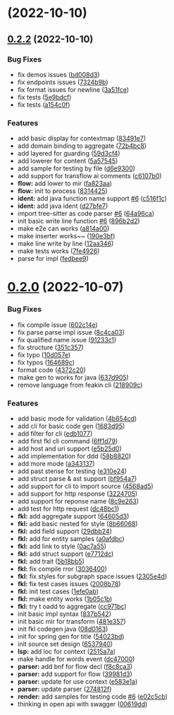# [](https://github.com/feakin/fklang/compare/v0.2.2...v) (2022-10-10)



## [0.2.2](https://github.com/feakin/fklang/compare/v0.2.0...v0.2.2) (2022-10-10)


### Bug Fixes

* fix demos issues ([bd008d3](https://github.com/feakin/fklang/commit/bd008d34be0a47637df1c4686c00fbff08e5efe8))
* fix endpoints issues ([7324b9b](https://github.com/feakin/fklang/commit/7324b9b401c64a1b711b9d8dcef568476d4b4a49))
* fix format issues for newline ([3a51fce](https://github.com/feakin/fklang/commit/3a51fce5605d6f213ea4d15be294237adc29c29b))
* fix tests ([5e9bdcf](https://github.com/feakin/fklang/commit/5e9bdcf6c0cc39e1361aea4705ecc2d753f3438d))
* fix tests ([a154c0f](https://github.com/feakin/fklang/commit/a154c0f06e9a37cb932bc6e18194dc337576bc0c))


### Features

* add basic display for contextmap ([83491e7](https://github.com/feakin/fklang/commit/83491e71464d8be4917862b874c0ce0cff54c3a9))
* add domain binding to aggregate ([72b4bc8](https://github.com/feakin/fklang/commit/72b4bc842eb755a75374f52bd1de38c27b0e93b0))
* add layered for guarding ([59d3cf4](https://github.com/feakin/fklang/commit/59d3cf4f807f9d6a3cfa017bf8658dbd3b5fe223))
* add lowerer for content ([5a57545](https://github.com/feakin/fklang/commit/5a575456bf751762b92f4bad0829410985b3cf64))
* add sample for testing by file ([d6e9300](https://github.com/feakin/fklang/commit/d6e9300bd2736f925d4d025499c389165ecb1acc))
* add support for transflow ai comments ([c6107b0](https://github.com/feakin/fklang/commit/c6107b062848491f381b1293103076c986677fdf))
* **flow:** add lower to mir ([fa823aa](https://github.com/feakin/fklang/commit/fa823aa539ceb8e1395e3a3411e714b180c29079))
* **flow:** init to process ([8314425](https://github.com/feakin/fklang/commit/83144258bf3235764c3f2df87d28d418f55bf25d))
* **ident:** add java function name support [#6](https://github.com/feakin/fklang/issues/6) ([c516f1c](https://github.com/feakin/fklang/commit/c516f1c57a5be7b1afcc38d5dfa9297a14761173))
* **ident:** add java ident ([d27bfe7](https://github.com/feakin/fklang/commit/d27bfe71d92258b316b4894663cc6fe3a6ce3b2b))
* import tree-sitter as code parser [#6](https://github.com/feakin/fklang/issues/6) ([64a96ca](https://github.com/feakin/fklang/commit/64a96caca8ef59aff0944495310cf20f9dc34a4a))
* init basic write line function [#6](https://github.com/feakin/fklang/issues/6) ([896b2d2](https://github.com/feakin/fklang/commit/896b2d20c74435829d1c74d2b26224f125d0c601))
* make e2e can works ([a814a00](https://github.com/feakin/fklang/commit/a814a00f4c606383e78ca94b7a9f0503f639e71d))
* make inserter works~~ ([190e3bf](https://github.com/feakin/fklang/commit/190e3bf4c8c4003b548eca453428a761d7ddf355))
* make line write by line ([12aa346](https://github.com/feakin/fklang/commit/12aa346a831b92dcf83be6075e5e01135cf1bfa7))
* make tests works ([7fe4926](https://github.com/feakin/fklang/commit/7fe49268461f79d3dcd2d302e7498df19d91f8fe))
* parse for impl ([fedbee9](https://github.com/feakin/fklang/commit/fedbee9b8d028634a11ad5b719a1459224ac109b))



# [0.2.0](https://github.com/feakin/fklang/compare/e7712dceff1d88cb8a55a9cd6ea57b21acbc23c8...v0.2.0) (2022-10-07)


### Bug Fixes

* fix compile issue ([602c14e](https://github.com/feakin/fklang/commit/602c14e2a3c486936bb8663930053f20a9dda114))
* fix parse parse impl issue ([8c4ca03](https://github.com/feakin/fklang/commit/8c4ca03c7a5e13cc03a451f6b9f3fb21abec3f91))
* fix qualified name issue ([91233c1](https://github.com/feakin/fklang/commit/91233c10128d5bb02a93b7f0348be3b0c7fa3ec5))
* fix structure ([351c357](https://github.com/feakin/fklang/commit/351c3571216132d8fb3cd2ef371679c79c85ac17))
* fix typo ([10d057e](https://github.com/feakin/fklang/commit/10d057e83fc377c3e2c7e39f5545612da087228d))
* fix typos ([164689c](https://github.com/feakin/fklang/commit/164689c5fa0bed26a516db167dff8727126f67a5))
* format code ([4372c20](https://github.com/feakin/fklang/commit/4372c20e5b611a5b3938893f7b3a276277f56e18))
* make gen to works for java ([637d905](https://github.com/feakin/fklang/commit/637d905a2437c03aea6396e81f33125f78611174))
* remove language from feakin cli ([218909c](https://github.com/feakin/fklang/commit/218909c741fc48eb1313ed1be6831fcae8966043))


### Features

* add basic mode for validation ([4b654cd](https://github.com/feakin/fklang/commit/4b654cd2ff62c819f25387a3f8804806e55422b5))
* add cli for basic code gen ([1683d95](https://github.com/feakin/fklang/commit/1683d95995d756a435a793c4f0762772e044698e))
* add filter for cli ([edb1077](https://github.com/feakin/fklang/commit/edb10777078fdc69bfa02f209b2e16ed24425aba))
* add first fkl cli command ([6ff1d79](https://github.com/feakin/fklang/commit/6ff1d79fd52231148dd7dba263831f7319da3272))
* add host and uri support ([e5b25d0](https://github.com/feakin/fklang/commit/e5b25d037894849a1c1e68385fd628c90294a9b6))
* add implementation for ddd ([58b8820](https://github.com/feakin/fklang/commit/58b8820fdf75ad207389eb7205f0f64efe2c4b42))
* add more mode ([a343137](https://github.com/feakin/fklang/commit/a343137363bfc6d43fb1c193fedad98cadc86667))
* add past stense for testing ([e310e24](https://github.com/feakin/fklang/commit/e310e24f623222f32510a5ea1197d8cf9825f7ac))
* add struct parse & ast support ([bf954a7](https://github.com/feakin/fklang/commit/bf954a7c5e2bb9a0e7fc2b25bd0fe152013c5c06))
* add support for cli to import source ([4568ad5](https://github.com/feakin/fklang/commit/4568ad5f95cf4d310e0a8c9a2fb9adb96aaff017))
* add support for http response ([3224705](https://github.com/feakin/fklang/commit/3224705e343b31f5549ac42f72c4bb5e1fd0d2a2))
* add support for reponse name ([8c9e263](https://github.com/feakin/fklang/commit/8c9e263d760740a058b847e3bab640738563eab9))
* add test for http request ([dc48bc1](https://github.com/feakin/fklang/commit/dc48bc120f8024ccd079fd17a6ba9cb63b7ca245))
* **fkl:** add aggregate support ([64605d3](https://github.com/feakin/fklang/commit/64605d3920a2e4a725f0ca0e8658de3c9595211b))
* **fkl:** add basic nested for style ([8b66068](https://github.com/feakin/fklang/commit/8b66068eb341424f2b0589ca52226b933baf2b0f))
* **fkl:** add field support ([29dbb24](https://github.com/feakin/fklang/commit/29dbb249e125566a3cc7b973d0686753fa30237a))
* **fkl:** add for entity samples ([a0afdbc](https://github.com/feakin/fklang/commit/a0afdbc5a116ed74e20c09154c7d4b0728cfc785))
* **fkl:** add link to style ([0ac7a55](https://github.com/feakin/fklang/commit/0ac7a5509876d53ee82fe49a47d7f67e867827c3))
* **fkl:** add struct support ([e7712dc](https://github.com/feakin/fklang/commit/e7712dceff1d88cb8a55a9cd6ea57b21acbc23c8))
* **fkl:** add trait ([5b18bb5](https://github.com/feakin/fklang/commit/5b18bb5c588c3536b243a95c2090db54049b5095))
* **fkl:** fix compile rror ([3036400](https://github.com/feakin/fklang/commit/30364001b512921993bda21b7e974d2944e0323b))
* **fkl:** fix styles for subgraph space issues ([2305e4d](https://github.com/feakin/fklang/commit/2305e4d015eae32aa03def044c955b48719cea46))
* **fkl:** fix test cases issues ([2008b78](https://github.com/feakin/fklang/commit/2008b782ee6b0874a355e144c963420573c57a10))
* **fkl:** init test cases ([1efe0ab](https://github.com/feakin/fklang/commit/1efe0ab9fb5b7eff39e48fd0148af4ed4c336fa2))
* **fkl:** make entity works ([1b05c1b](https://github.com/feakin/fklang/commit/1b05c1befc6256e24e55af88911c62437145861b))
* **fkl:** try t oadd to aggregate ([cc971bc](https://github.com/feakin/fklang/commit/cc971bc1e379d9ad84e488b0ba99cca1653b4d6d))
* init basic impl syntax ([837b542](https://github.com/feakin/fklang/commit/837b5422759fd3ef0f4ca919ead99bc4c3e3b701))
* init basic mir for transform ([481e357](https://github.com/feakin/fklang/commit/481e3579a68499d6831f76d35d1c326185fa394b))
* init fkl codegen java ([08d0163](https://github.com/feakin/fklang/commit/08d01638dc5f801aafca5dc055dd04a750e45818))
* init for spring gen for title ([54023bd](https://github.com/feakin/fklang/commit/54023bd199c96b1d5542c84f451ec4d335218813))
* init source set design ([6537940](https://github.com/feakin/fklang/commit/6537940df865369c9eda7bd6896d6f55ed17e9ec))
* **lsp:** add loc for context ([2515a7a](https://github.com/feakin/fklang/commit/2515a7a88e790c34938e5e4cceea50afabb65759))
* make handle for words event ([dc47000](https://github.com/feakin/fklang/commit/dc4700082d7b459d5bb0ced16d648bb5daced5fc))
* **parser:** add bnf for flow decl ([f8c8ca3](https://github.com/feakin/fklang/commit/f8c8ca37509eb8273a75a3ddf7011a971528e086))
* **parser:** add support for flow ([39981d3](https://github.com/feakin/fklang/commit/39981d3ddc3ffd50c67e70aacb7ef8bbb894a82d))
* **parser:** update for use context ([e583e1a](https://github.com/feakin/fklang/commit/e583e1a35e2562ff5a465a1f5ab6fc36fb286ae6))
* **parser:** update parser ([274812f](https://github.com/feakin/fklang/commit/274812f2b160c3bf9fe81399eeccd01e2fb9ffa6))
* **render:**  add samples for testing code [#6](https://github.com/feakin/fklang/issues/6) ([e02c5cb](https://github.com/feakin/fklang/commit/e02c5cbed06653f85f2a32e79b483db3ab2f858d))
* thinking in open api with swagger ([00619dd](https://github.com/feakin/fklang/commit/00619ddc03a665d980275649cd0378eca40e5bdf))



